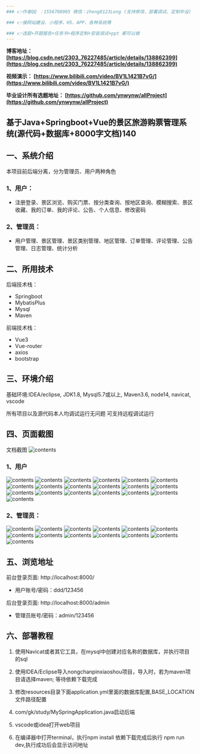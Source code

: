 ```yaml
---
### 👉作者QQ ：1556708905 微信：zheng0123Long (支持修改、部署调试、定制毕设)

### 👉接网站建设、小程序、H5、APP、各种系统等

### 👉选题+开题报告+任务书+程序定制+安装调试+ppt 都可以做
---
```


**博客地址：
[https://blog.csdn.net/2303_76227485/article/details/138862399](https://blog.csdn.net/2303_76227485/article/details/138862399)**

**视频演示：
[https://www.bilibili.com/video/BV1L1421B7vG/](https://www.bilibili.com/video/BV1L1421B7vG/)**

**毕业设计所有选题地址：
[https://github.com/ynwynw/allProject](https://github.com/ynwynw/allProject)**

## 基于Java+Springboot+Vue的景区旅游购票管理系统(源代码+数据库+8000字文档)140

## 一、系统介绍
本项目前后端分离，分为管理员、用户两种角色

### 1、用户：
- 注册登录、景区浏览、购买门票、按分类查询、按地区查询、模糊搜索、景区收藏、我的订单、我的评论、公告、个人信息、修改密码
### 2、管理员：
- 用户管理、景区管理、景区类别管理、地区管理、订单管理、评论管理、公告管理、日志管理、统计分析

## 二、所用技术
后端技术栈：

- Springboot
- MybatisPlus
- Mysql
- Maven

前端技术栈：

- Vue3
- Vue-router 
- axios 
- bootstrap

## 三、环境介绍

基础环境:IDEA/eclipse, JDK1.8, Mysql5.7或以上, Maven3.6, node14, navicat, vscode

所有项目以及源代码本人均调试运行无问题 可支持远程调试运行

## 四、页面截图
文档截图
![contents](./picture/picture0.png)
### 1、用户
![contents](./picture/picture1.png)
![contents](./picture/picture2.png)
![contents](./picture/picture3.png)
![contents](./picture/picture4.png)
![contents](./picture/picture5.png)
![contents](./picture/picture6.png)
![contents](./picture/picture7.png)
![contents](./picture/picture8.png)
![contents](./picture/picture9.png)
![contents](./picture/picture10.png)
![contents](./picture/picture11.png)
![contents](./picture/picture12.png)
![contents](./picture/picture13.png)
![contents](./picture/picture14.png)
![contents](./picture/picture15.png)
![contents](./picture/picture16.png)
![contents](./picture/picture17.png)
![contents](./picture/picture18.png)
![contents](./picture/picture19.png)
### 2、管理员：
![contents](./picture/picture20.png)
![contents](./picture/picture21.png)
![contents](./picture/picture22.png)
![contents](./picture/picture23.png)
![contents](./picture/picture24.png)
![contents](./picture/picture25.png)
![contents](./picture/picture26.png)
![contents](./picture/picture27.png)
![contents](./picture/picture28.png)
![contents](./picture/picture29.png)
![contents](./picture/picture30.png)
![contents](./picture/picture31.png)
![contents](./picture/picture32.png)

## 五、浏览地址
前台登录页面: http://localhost:8000/

- 用户账号/密码：ddd/123456

后台登录页面: http://localhost:8000/admin

- 管理员账号/密码：admin/123456
## 六、部署教程

1. 使用Navicat或者其它工具，在mysql中创建对应名称的数据库，并执行项目的sql

2. 使用IDEA/Eclipse导入nongchanpinxiaoshou项目，导入时，若为maven项目请选择maven; 等待依赖下载完成

3. 修改resources目录下面application.yml里面的数据库配置,BASE_LOCATION文件路径配置

4. com/gk/study/MySpringApplication.java启动后端

5. vscode或idea打开web项目

6. 在编译器中打开terminal，执行npm install 依赖下载完成后执行 npm run dev,执行成功后会显示访问地址

